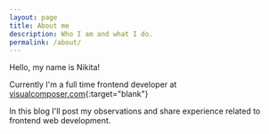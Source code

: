 ```yaml
---
layout: page
title: About me
description: Who I am and what I do. 
permalink: /about/
---
```


Hello, my name is Nikita!

Currently I'm a full time frontend developer at [visualcomposer.com](http://visualcomposer.com){:target="blank"}

In this blog I'll post my observations and share experience related to frontend web development.
